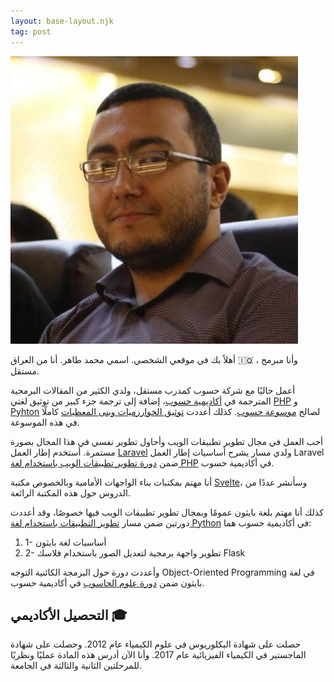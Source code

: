 ```yaml
---
layout: base-layout.njk
tag: post
---
```


<img id="avatar" src="/assets/images/my-avatar.jpg">

أهلاً بك في موقعي الشخصي. اسمي محمد طاهر. أنا من العراق 🇮🇶 ، وأنا مبرمج مستقل.

أعمل حاليًا مع شركة حسوب كمدرب مستقل، ولدي الكثير من المقالات البرمجية المترجمة في [أكاديمية حسوب](https://academy.hsoub.com/profile/6564-%D9%85%D8%AD%D9%85%D8%AF-%D8%B7%D8%A7%D9%87%D8%B1-%D8%A7%D9%84%D9%85%D9%88%D8%B3%D9%88%D9%8A/)، إضافة إلى ترجمة جزء كبير من توثيق لغتي [PHP](https://wiki.hsoub.com/PHP) و [Pyhton](https://wiki.hsoub.com/Python) لصالح [موسوعة حسوب](https://wiki.hsoub.com). كذلك أعددت [توثيق الخوارزميات وبنى المعطيات](https://wiki.hsoub.com/Algorithms) كاملًا في هذه الموسوعة.

أحب العمل في مجال تطوير تطبيقات الويب وأحاول تطوير نفسي في هذا المجال بصورة مستمرة. أستخدم إطار العمل [Laravel](https://laravel.com/) ولدي مسار يشرح أساسيات إطار العمل Laravel ضمن [دورة تطوير تطبيقات الويب باستخدام لغة PHP](https://academy.hsoub.com/learn/php-web-application-development/) في أكاديمية حسوب.

أنا مهتم بمكتبات بناء الواجهات الأمامية وبالخصوص مكتبة [Svelte](https://svelte.dev)، وسأنشر عددًا من الدروس حول هذه المكتبة الرائعة.

كذلك أنا مهتم بلغة بايثون عمومًا وبمجال تطوير تطبيقات الويب فيها خصوصًا، وقد أعددت دورتين ضمن مسار [تطوير التطبيقات باستخدام لغة Python](https://academy.hsoub.com/learn/python-application-development/) في أكاديمية حسوب هما:

1. 1- أساسيات لغة بايثون
2. 2- تطوير واجهة برمجية لتعديل الصور باستخدام فلاسك Flask

وأعددت دورة حول البرمجة الكائنية التوجه Object-Oriented Programming في لغة بايثون ضمن [دورة علوم الحاسوب](https://academy.hsoub.com/learn/computer-science/) في أكاديمية حسوب.

## التحصيل الأكاديمي 🎓

حصلت على شهادة البكلوريوس في علوم الكيمياء عام 2012. وحصلت على شهادة الماجستير في الكيمياء الفيزيائية عام 2017. وأنا الآن أدرس هذه المادة عمليًا ونظريًا للمرحلتين الثانية والثالثة في الجامعة.
